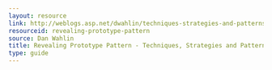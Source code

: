 ```yaml
---
layout: resource
link: http://weblogs.asp.net/dwahlin/techniques-strategies-and-patterns-for-structuring-javascript-code-revealing-prototype-pattern
resourceid: revealing-prototype-pattern
source: Dan Wahlin
title: Revealing Prototype Pattern - Techniques, Strategies and Patterns for Structuring JavaScript Code
type: guide
---
```


